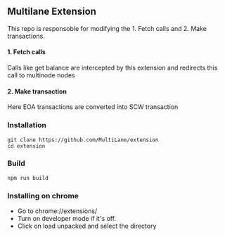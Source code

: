 ## Multilane Extension
This repo is responsoble for modifying the 1. Fetch calls and 2. Make transactions.

#### 1. Fetch calls
Calls like get balance are intercepted by this extension and redirects this call to multinode nodes

#### 2. Make transaction
Here EOA transactions are converted into SCW transaction

### Installation
```
git clone https://github.com/MultiLane/extension
cd extension
```

### Build
```
npm run build
```

### Installing on chrome
+ Go to chrome://extensions/
+ Turn on developer mode if it's off.
+ Click on load unpacked and select the directory

